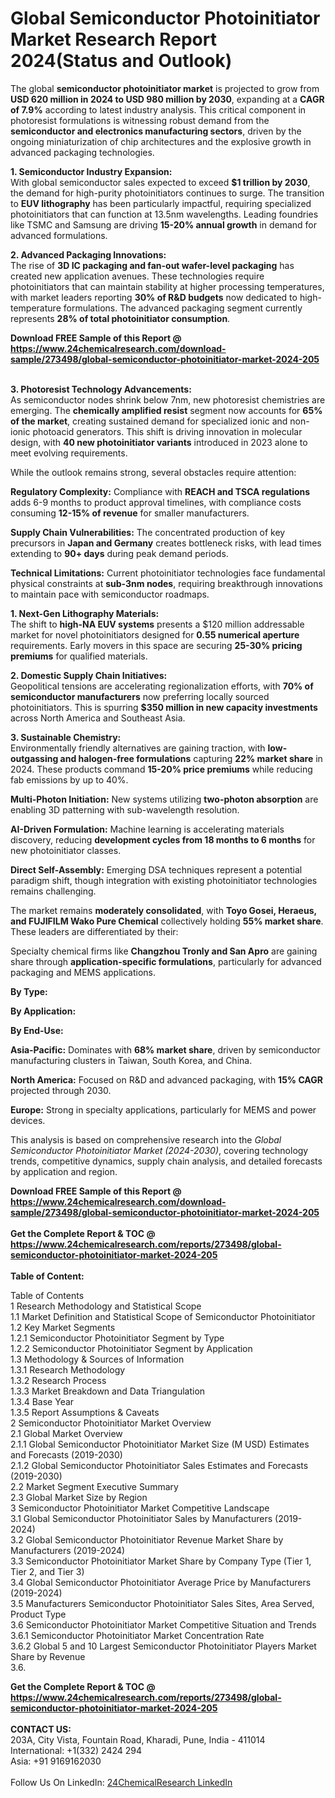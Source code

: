<h1>Global Semiconductor Photoinitiator Market Research Report 2024(Status and Outlook)</h1><p>The global <strong>semiconductor photoinitiator market</strong> is projected to grow from <strong>USD 620 million in 2024 to USD 980 million by 2030</strong>, expanding at a <strong>CAGR of 7.9%</strong> according to latest industry analysis. This critical component in photoresist formulations is witnessing robust demand from the <strong>semiconductor and electronics manufacturing sectors</strong>, driven by the ongoing miniaturization of chip architectures and the explosive growth in advanced packaging technologies.</p><p><strong>1. Semiconductor Industry Expansion:</strong><br>
With global semiconductor sales expected to exceed <strong>$1 trillion by 2030</strong>, the demand for high-purity photoinitiators continues to surge. The transition to <strong>EUV lithography</strong> has been particularly impactful, requiring specialized photoinitiators that can function at 13.5nm wavelengths. Leading foundries like TSMC and Samsung are driving <strong>15-20% annual growth</strong> in demand for advanced formulations.</p><p><strong>2. Advanced Packaging Innovations:</strong><br>
The rise of <strong>3D IC packaging and fan-out wafer-level packaging</strong> has created new application avenues. These technologies require photoinitiators that can maintain stability at higher processing temperatures, with market leaders reporting <strong>30% of R&amp;D budgets</strong> now dedicated to high-temperature formulations. The advanced packaging segment currently represents <strong>28% of total photoinitiator consumption</strong>.</p><div><b>Download FREE Sample of this Report @ 
            <a href="https://www.24chemicalresearch.com/download-sample/273498/global-semiconductor-photoinitiator-market-2024-205">
            https://www.24chemicalresearch.com/download-sample/273498/global-semiconductor-photoinitiator-market-2024-205</a></b></div><br><p><strong>3. Photoresist Technology Advancements:</strong><br>
As semiconductor nodes shrink below 7nm, new photoresist chemistries are emerging. The <strong>chemically amplified resist</strong> segment now accounts for <strong>65% of the market</strong>, creating sustained demand for specialized ionic and non-ionic photoacid generators. This shift is driving innovation in molecular design, with <strong>40 new photoinitiator variants</strong> introduced in 2023 alone to meet evolving requirements.</p><p>While the outlook remains strong, several obstacles require attention:</p><p><strong>Regulatory Complexity:</strong> Compliance with <strong>REACH and TSCA regulations</strong> adds 6-9 months to product approval timelines, with compliance costs consuming <strong>12-15% of revenue</strong> for smaller manufacturers.</p><p><strong>Supply Chain Vulnerabilities:</strong> The concentrated production of key precursors in <strong>Japan and Germany</strong> creates bottleneck risks, with lead times extending to <strong>90+ days</strong> during peak demand periods.</p><p><strong>Technical Limitations:</strong> Current photoinitiator technologies face fundamental physical constraints at <strong>sub-3nm nodes</strong>, requiring breakthrough innovations to maintain pace with semiconductor roadmaps.</p><p><strong>1. Next-Gen Lithography Materials:</strong><br>
The shift to <strong>high-NA EUV systems</strong> presents a $120 million addressable market for novel photoinitiators designed for <strong>0.55 numerical aperture</strong> requirements. Early movers in this space are securing <strong>25-30% pricing premiums</strong> for qualified materials.</p><p><strong>2. Domestic Supply Chain Initiatives:</strong><br>
Geopolitical tensions are accelerating regionalization efforts, with <strong>70% of semiconductor manufacturers</strong> now preferring locally sourced photoinitiators. This is spurring <strong>$350 million in new capacity investments</strong> across North America and Southeast Asia.</p><p><strong>3. Sustainable Chemistry:</strong><br>
Environmentally friendly alternatives are gaining traction, with <strong>low-outgassing and halogen-free formulations</strong> capturing <strong>22% market share</strong> in 2024. These products command <strong>15-20% price premiums</strong> while reducing fab emissions by up to 40%.</p><p><strong>Multi-Photon Initiation:</strong> New systems utilizing <strong>two-photon absorption</strong> are enabling 3D patterning with sub-wavelength resolution.</p><p><strong>AI-Driven Formulation:</strong> Machine learning is accelerating materials discovery, reducing <strong>development cycles from 18 months to 6 months</strong> for new photoinitiator classes.</p><p><strong>Direct Self-Assembly:</strong> Emerging DSA techniques represent a potential paradigm shift, though integration with existing photoinitiator technologies remains challenging.</p><p>The market remains <strong>moderately consolidated</strong>, with <strong>Toyo Gosei, Heraeus, and FUJIFILM Wako Pure Chemical</strong> collectively holding <strong>55% market share</strong>. These leaders are differentiated by their:</p><p>Specialty chemical firms like <strong>Changzhou Tronly and San Apro</strong> are gaining share through <strong>application-specific formulations</strong>, particularly for advanced packaging and MEMS applications.</p><p><strong>By Type:</strong></p><p><strong>By Application:</strong></p><p><strong>By End-Use:</strong></p><p><strong>Asia-Pacific:</strong> Dominates with <strong>68% market share</strong>, driven by semiconductor manufacturing clusters in Taiwan, South Korea, and China.</p><p><strong>North America:</strong> Focused on R&amp;D and advanced packaging, with <strong>15% CAGR</strong> projected through 2030.</p><p><strong>Europe:</strong> Strong in specialty applications, particularly for MEMS and power devices.</p><p>This analysis is based on comprehensive research into the <em>Global Semiconductor Photoinitiator Market (2024-2030)</em>, covering technology trends, competitive dynamics, supply chain analysis, and detailed forecasts by application and region.</p><div><b>Download FREE Sample of this Report @ 
            <a href="https://www.24chemicalresearch.com/download-sample/273498/global-semiconductor-photoinitiator-market-2024-205">
            https://www.24chemicalresearch.com/download-sample/273498/global-semiconductor-photoinitiator-market-2024-205</a></b></div><br><div><b>Get the Complete Report & TOC @ 
            <a href="https://www.24chemicalresearch.com/reports/273498/global-semiconductor-photoinitiator-market-2024-205">
            https://www.24chemicalresearch.com/reports/273498/global-semiconductor-photoinitiator-market-2024-205</a></b></div><br>
            <b>Table of Content:</b><p>Table of Contents<br />
1 Research Methodology and Statistical Scope<br />
1.1 Market Definition and Statistical Scope of Semiconductor Photoinitiator<br />
1.2 Key Market Segments<br />
1.2.1 Semiconductor Photoinitiator Segment by Type<br />
1.2.2 Semiconductor Photoinitiator Segment by Application<br />
1.3 Methodology & Sources of Information<br />
1.3.1 Research Methodology<br />
1.3.2 Research Process<br />
1.3.3 Market Breakdown and Data Triangulation<br />
1.3.4 Base Year<br />
1.3.5 Report Assumptions & Caveats<br />
2 Semiconductor Photoinitiator Market Overview<br />
2.1 Global Market Overview<br />
2.1.1 Global Semiconductor Photoinitiator Market Size (M USD) Estimates and Forecasts (2019-2030)<br />
2.1.2 Global Semiconductor Photoinitiator Sales Estimates and Forecasts (2019-2030)<br />
2.2 Market Segment Executive Summary<br />
2.3 Global Market Size by Region<br />
3 Semiconductor Photoinitiator Market Competitive Landscape<br />
3.1 Global Semiconductor Photoinitiator Sales by Manufacturers (2019-2024)<br />
3.2 Global Semiconductor Photoinitiator Revenue Market Share by Manufacturers (2019-2024)<br />
3.3 Semiconductor Photoinitiator Market Share by Company Type (Tier 1, Tier 2, and Tier 3)<br />
3.4 Global Semiconductor Photoinitiator Average Price by Manufacturers (2019-2024)<br />
3.5 Manufacturers Semiconductor Photoinitiator Sales Sites, Area Served, Product Type<br />
3.6 Semiconductor Photoinitiator Market Competitive Situation and Trends<br />
3.6.1 Semiconductor Photoinitiator Market Concentration Rate<br />
3.6.2 Global 5 and 10 Largest Semiconductor Photoinitiator Players Market Share by Revenue<br />
3.6.</p><div><b>Get the Complete Report & TOC @ 
            <a href="https://www.24chemicalresearch.com/reports/273498/global-semiconductor-photoinitiator-market-2024-205">
            https://www.24chemicalresearch.com/reports/273498/global-semiconductor-photoinitiator-market-2024-205</a></b></div><br><b>CONTACT US:</b><br>
            203A, City Vista, Fountain Road, Kharadi, Pune, India - 411014<br>
            International: +1(332) 2424 294<br>
            Asia: +91 9169162030 <br><br>
            Follow Us On LinkedIn: <a href="https://www.linkedin.com/company/24chemicalresearch/">24ChemicalResearch LinkedIn</a>